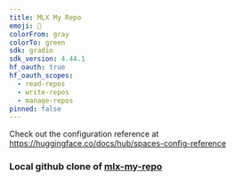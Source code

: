 ```yaml
---
title: MLX My Repo
emoji: 🐐
colorFrom: gray
colorTo: green
sdk: gradio
sdk_version: 4.44.1
hf_oauth: true
hf_oauth_scopes:
  - read-repos
  - write-repos
  - manage-repos
pinned: false
---
```


Check out the configuration reference at https://huggingface.co/docs/hub/spaces-config-reference

### Local github clone of [mlx-my-repo](https://huggingface.co/spaces/mlx-community/mlx-my-repo)
